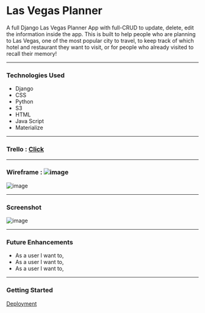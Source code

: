 # Las Vegas Planner

A full Django Las Vegas Planner App with full-CRUD to update, delete, edit the information inside the app. This is built to help people who are planning to Las Vegas, one of the most popular city to travel, to keep track of which hotel and restaurant they want to visit, or for people who already visited to recall their memory!

---

### Technologies Used
 - Django
 - CSS
 - Python
 - S3
 - HTML
 - Java Script
 - Materialize

---

### Trello : [Click](https://trello.com/b/KC6Oetu4/vegas-planner) 

---

### Wireframe : ![image](https://i.imgur.com/Pq31rqT.png)
![image](https://i.imgur.com/FcQUwSK.png)

---

### Screenshot

![image](https://i.imgur.com/yhpZVMd.jpg)

---

### Future Enhancements

 - As a user I want to,
 - As a user I want to,
 - As a user I want to,
 
 
 ---
 
 ### Getting Started
  [Deployment](https://vegasplanner.herokuapp.com/)
